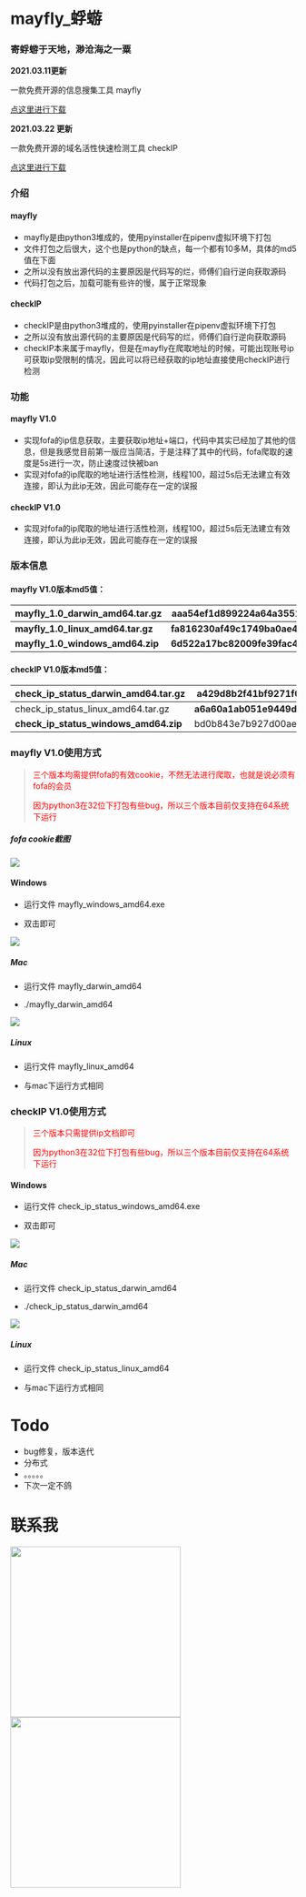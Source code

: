 # mayfly_蜉蝣

### 寄蜉蝣于天地，渺沧海之一粟

**2021.03.11更新**

一款免费开源的信息搜集工具  mayfly

[点这里进行下载](https://github.com/crow821/mayfly/releases/tag/1.0)

**2021.03.22 更新**

一款免费开源的域名活性快速检测工具 checkIP

[点这里进行下载](https://github.com/crow821/mayfly/releases/tag/V1.0)



### 介绍

#### mayfly

- mayfly是由python3堆成的，使用pyinstaller在pipenv虚拟环境下打包
- 文件打包之后很大，这个也是python的缺点，每一个都有10多M，具体的md5值在下面
- 之所以没有放出源代码的主要原因是代码写的烂，师傅们自行逆向获取源码
- 代码打包之后，加载可能有些许的慢，属于正常现象

#### checkIP

- checkIP是由python3堆成的，使用pyinstaller在pipenv虚拟环境下打包
- 之所以没有放出源代码的主要原因是代码写的烂，师傅们自行逆向获取源码
- checkIP本来属于mayfly，但是在mayfly在爬取地址的时候，可能出现账号ip可获取ip受限制的情况，因此可以将已经获取的ip地址直接使用checkIP进行检测

### 功能

#### mayfly  V1.0 

- 实现fofa的ip信息获取，主要获取ip地址+端口，代码中其实已经加了其他的信息，但是我感觉目前第一版应当简洁，于是注释了其中的代码，fofa爬取的速度是5s进行一次，防止速度过快被ban
- 实现对fofa的ip爬取的地址进行活性检测，线程100，超过5s后无法建立有效连接，即认为此ip无效，因此可能存在一定的误报

#### checkIP  V1.0 

- 实现对fofa的ip爬取的地址进行活性检测，线程100，超过5s后无法建立有效连接，即认为此ip无效，因此可能存在一定的误报

### 版本信息

#### mayfly V1.0版本md5值：

| **mayfly_1.0_darwin_amd64.tar.gz** | aaa54ef1d899224a64a3551ff6300834     |
| ---------------------------------- | ------------------------------------ |
| **mayfly_1.0_linux_amd64.tar.gz**  | **fa816230af49c1749ba0ae4717b4e06e** |
| **mayfly_1.0_windows_amd64.zip**   | **6d522a17bc82009fe39fac4f57e70320** |

#### checkIP V1.0版本md5值：

| check_ip_status_darwin_amd64.tar.gz   | a429d8b2f41bf9271f0c1eac509ec51f     |
| ------------------------------------- | ------------------------------------ |
| check_ip_status_linux_amd64.tar.gz    | **a6a60a1ab051e9449dac14ca85c5f365** |
| **check_ip_status_windows_amd64.zip** | bd0b843e7b927d00ae425f38d4737f24     |

### mayfly V1.0使用方式

> <font color='red'>三个版本均需提供fofa的有效cookie，不然无法进行爬取，也就是说必须有fofa的会员</font>
>
> <font color='red'>因为python3在32位下打包有些bug，所以三个版本目前仅支持在64系统下运行</font>

##### fofa cookie截图

<img src='pictures/fofa_session.png'>



#### Windows

- 运行文件 mayfly_windows_amd64.exe

- 双击即可

<img src='pictures/windows.png'>

##### Mac

- 运行文件 mayfly_darwin_amd64

- ./mayfly_darwin_amd64

<img src='pictures/mac.png'>

##### Linux

- 运行文件 mayfly_linux_amd64 

- 与mac下运行方式相同

### checkIP V1.0使用方式

> <font color='red'>三个版本只需提供ip文档即可</font>
>
> <font color='red'>因为python3在32位下打包有些bug，所以三个版本目前仅支持在64系统下运行</font>



#### Windows

- 运行文件 check_ip_status_windows_amd64.exe

- 双击即可

<img src='pictures/checkip_windows.png'>

##### Mac

- 运行文件 check_ip_status_darwin_amd64

- ./check_ip_status_darwin_amd64

<img src='pictures/checkip_mac.png'>

##### Linux

- 运行文件 check_ip_status_linux_amd64

- 与mac下运行方式相同

# Todo

- bug修复，版本迭代
- 分布式
- 。。。。。
- 下次一定不鸽

# 联系我

<img src='pictures/Wetchat.jpeg' width=300 height=300>

<img src='pictures/gzh.jpg' width=300 height=300>